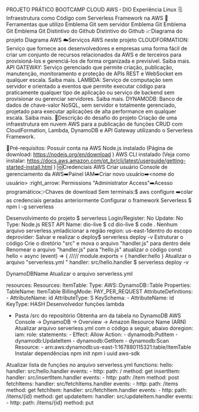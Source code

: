 PROJETO PRÁTICO BOOTCAMP CLOUD AWS ꞏ DIO
Experiência Linux
🗒️Infraestrutura como Código com Serverless Framework na AWS
🔧Ferramentas que utilizo
Emblema Git sem servidor Emblema Git Emblema Git Emblema Git Distintivo do Github Distintivo do Github
📈Diagrama do projeto
Diagrama AWS
☁️Serviços AWS neste projeto
CLOUDFORMATION: Serviço que fornece aos desenvolvedores e empresas uma forma fácil de criar um conjunto de recursos relacionados da AWS e de terceiros para provisioná-los e gerenciá-los de forma organizada e previsível. Saiba mais.
API GATEWAY: Serviço gerenciado que permite criação, publicação, manutenção, monitoramento e proteção de APIs REST e WebSocket em qualquer escala. Saiba mais.
LAMBDA: Serviço de computação sem servidor e orientado a eventos que permite executar código para praticamente qualquer tipo de aplicação ou serviço de backend sem provisionar ou gerenciar servidores. Saiba mais.
DYNAMODB: Banco de dados de chave-valor NoSQL, sem servidor e totalmente gerenciado, projetado para executar aplicações de alta performance em qualquer escala. Saiba mais.
📄Descrição do desafio do projeto
Criação de uma infraestrutura em nuvem AWS para a publicação de funções CRUD com CloudFormation, Lambda, DynamoDB e API Gateway utilizando o Serverless Framework.

📝Pré-requisitos:
Possuir conta na AWS
Node.js instalado (Página de download: https://nodejs.org/en/download )
AWS CLI instalado (Veja como instalar: https://docs.aws.amazon.com/pt_br/cli/latest/userguide/getting-started-install.html )
🆔Credenciais AWS
Criar usuário
Console de gerenciamento da AWS➡️Painel IAM➡️Criar novo usuário➡️<nome do usuário> :right_arrow: Permissions "Administrator Access"➡️Acesso programático👉Chaves de download
Sem terminais:$ aws configure ➡️colar as credenciais geradas anteriormente
Configurar o framework Serverless
$ npm i -g serverless

Desenvolvimento do projeto
$ serverless
Login/Register: No
Update: No
Type: Node.js REST API
Name: dio-live
$ cd dio-live
$ code .
Nenhum arquivo serverless.ymladicionar a região region: us-east-1dentro do escopo deprovider:
Salvar e realizar o deploy$ serverless deploy -v
Estruturar o código
Crie o diretório "src" e mova o arquivo "handler.js" para dentro dele
Renomear o arquivo "handler.js" para "hello.js"
atualizar o código
const hello = async (event) => {
/////
module.exports = {
    handler:hello
}
Atualizar o arquivo "serverless.yml "
handler: src/hello.handler
$ serverless deploy -v 

DynamoDBName
Atualizar o arquivo serverless.yml

resources:
  Resources:
    ItemTable:
      Type: AWS::DynamoDB::Table
      Properties:
          TableName: ItemTable
          BillingMode: PAY_PER_REQUEST
          AttributeDefinitions:
            - AttributeName: id
              AttributeType: S
          KeySchema:
            - AttributeName: id
              KeyType: HASH
Desenvolvedor funções lambda
- Pasta /src do repositório
Obtenha arn da tabela no DynamoDB AWS Console -> DynamoDB -> Overview -> Amazon Resource Name (ARN)
Atualizar arquivo serverless.yml com o código a seguir, abaixo doregion:
	iam:
    role:
        statements:
          - Effect: Allow
            Action:
              - dynamodb:PutItem
              - dynamodb:UpdateItem
              - dynamodb:GetItem
              - dynamodb:Scan
            Resource:
              - arn:aws:dynamodb:us-east-1:167880115321:table/ItemTable
Instalar dependências
npm init npm i uuid aws-sdk

Atualizar lista de funções no arquivo serverless.yml
functions:
hello:
  handler: src/hello.handler
  events:
    - http:
        path: /
        method: get
insertItem:
  handler: src/insertItem.handler
  events:
    - http:
        path: /item
        method: post
fetchItems:
  handler: src/fetchItems.handler
  events:
    - http:
        path: /items
        method: get
fetchItem:
  handler: src/fetchItem.handler
  events:
    - http:
        path: /items/{id}
        method: get
updateItem:
  handler: src/updateItem.handler
  events:
    - http:
        path: /items/{id}
        method: put
